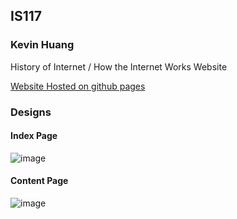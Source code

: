## IS117
### Kevin Huang

History of Internet / How the Internet Works Website

[Website Hosted on github pages](https://k3vinhu4ng.github.io/Internet_History_How/)

### Designs

#### Index Page
![image](https://user-images.githubusercontent.com/77855188/117561875-820e6180-b068-11eb-938f-0937db468c54.png)

#### Content Page

![image](https://user-images.githubusercontent.com/77855188/117561885-9eaa9980-b068-11eb-8100-c6c9dc5e73d9.png)
